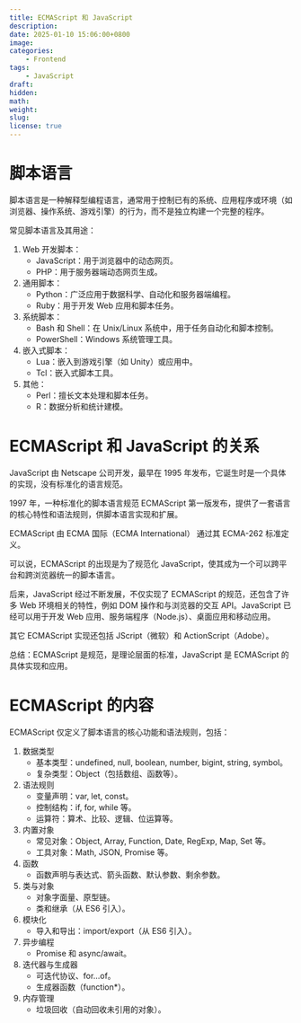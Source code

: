 ```yaml
---
title: ECMAScript 和 JavaScript
description: 
date: 2025-01-10 15:06:00+0800
image: 
categories:
    - Frontend
tags:
    - JavaScript
draft: 
hidden: 
math: 
weight:
slug:
license: true
---
```


# 脚本语言

脚本语言是一种解释型编程语言，通常用于控制已有的系统、应用程序或环境（如浏览器、操作系统、游戏引擎）的行为，而不是独立构建一个完整的程序。

常见脚本语言及其用途：

1. Web 开发脚本：
    - JavaScript：用于浏览器中的动态网页。
    - PHP：用于服务器端动态网页生成。
2. 通用脚本：
    - Python：广泛应用于数据科学、自动化和服务器端编程。
    - Ruby：用于开发 Web 应用和脚本任务。
3. 系统脚本：
    - Bash 和 Shell：在 Unix/Linux 系统中，用于任务自动化和脚本控制。
    - PowerShell：Windows 系统管理工具。
4. 嵌入式脚本：
    - Lua：嵌入到游戏引擎（如 Unity）或应用中。
    - Tcl：嵌入式脚本工具。
5. 其他：
    - Perl：擅长文本处理和脚本任务。
    - R：数据分析和统计建模。


# ECMAScript 和 JavaScript 的关系

JavaScript 由 Netscape 公司开发，最早在 1995 年发布，它诞生时是一个具体的实现，没有标准化的语言规范。

1997 年，一种标准化的脚本语言规范 ECMAScript 第一版发布，提供了一套语言的核心特性和语法规则，供脚本语言实现和扩展。

ECMAScript 由 ECMA 国际（ECMA International） 通过其 ECMA-262 标准定义。

可以说，ECMAScript 的出现是为了规范化 JavaScript，使其成为一个可以跨平台和跨浏览器统一的脚本语言。

后来，JavaScript 经过不断发展，不仅实现了 ECMAScript 的规范，还包含了许多 Web 环境相关的特性，例如 DOM 操作和与浏览器的交互 API。JavaScript 已经可以用于开发 Web 应用、服务端程序（Node.js）、桌面应用和移动应用。

其它 ECMAScript 实现还包括 JScript（微软）和 ActionScript（Adobe）。

总结：ECMAScript 是规范，是理论层面的标准，JavaScript 是 ECMAScript 的具体实现和应用。

# ECMAScript 的内容

ECMAScript 仅定义了脚本语言的核心功能和语法规则，包括：

1. 数据类型
    - 基本类型：undefined, null, boolean, number, bigint, string, symbol。
    - 复杂类型：Object（包括数组、函数等）。
2. 语法规则
    - 变量声明：var, let, const。
    - 控制结构：if, for, while 等。
    - 运算符：算术、比较、逻辑、位运算等。
3. 内置对象
    - 常见对象：Object, Array, Function, Date, RegExp, Map, Set 等。
    - 工具对象：Math, JSON, Promise 等。
4. 函数
    - 函数声明与表达式、箭头函数、默认参数、剩余参数。
5. 类与对象
    - 对象字面量、原型链。
    - 类和继承（从 ES6 引入）。
6. 模块化
    - 导入和导出：import/export（从 ES6 引入）。
7. 异步编程
    - Promise 和 async/await。
8. 迭代器与生成器
    - 可迭代协议、for...of。
    - 生成器函数（function*）。
9.  内存管理
    - 垃圾回收（自动回收未引用的对象）。

